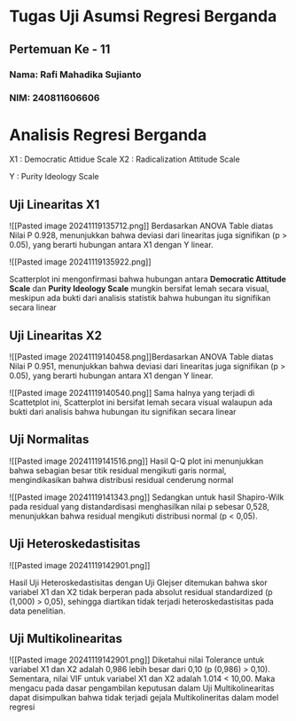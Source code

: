# Tugas Uji Asumsi Regresi Berganda
## Pertemuan Ke - 11

### Nama: Rafi Mahadika Sujianto
### NIM: 240811606606



# Analisis Regresi Berganda

X1 : Democratic Attidue Scale
X2 : Radicalization Attitude Scale

Y : Purity Ideology Scale

## Uji Linearitas X1


![[Pasted image 20241119135712.png]]
Berdasarkan ANOVA Table diatas Nilai P 0.928, menunjukkan bahwa deviasi dari linearitas juga signifikan (p > 0.05), yang berarti hubungan antara X1 dengan Y  linear.

![[Pasted image 20241119135922.png]]

Scatterplot ini mengonfirmasi bahwa hubungan antara **Democratic Attitude Scale** dan **Purity Ideology Scale** mungkin bersifat lemah secara visual, meskipun ada bukti dari analisis statistik bahwa hubungan itu signifikan secara linear

## Uji Linearitas X2

![[Pasted image 20241119140458.png]]Berdasarkan ANOVA Table diatas Nilai P 0.951, menunjukkan bahwa deviasi dari linearitas juga signifikan (p > 0.05), yang berarti hubungan antara X1 dengan Y  linear.

![[Pasted image 20241119140540.png]]
Sama halnya yang terjadi di Scattetplot ini, Scatterplot ini bersifat lemah secara visual walaupun ada bukti dari analisis bahwa hubungan itu signifikan secara linear

## Uji Normalitas 

![[Pasted image 20241119141516.png]]
Hasil Q-Q plot ini menunjukkan bahwa sebagian besar titik residual mengikuti garis normal, mengindikasikan bahwa distribusi residual cenderung normal

![[Pasted image 20241119141343.png]]
Sedangkan untuk hasil Shapiro-Wilk pada residual yang distandardisasi menghasilkan nilai p sebesar 0,528, menunjukkan bahwa residual  mengikuti distribusi normal (p < 0,05).

## Uji Heteroskedastisitas

![[Pasted image 20241119142901.png]]

Hasil Uji Heteroskedastisitas dengan Uji Glejser ditemukan bahwa skor variabel X1 dan X2 tidak berperan pada absolut residual standardized (p (1,000) > 0,05), sehingga diartikan tidak terjadi heteroskedastisitas pada data penelitian.

## Uji Multikolinearitas

![[Pasted image 20241119142901.png]]
Diketahui nilai Tolerance untuk variabel X1 dan X2 adalah 0,986 lebih besar dari 0,10 (p (0,986) > 0,10). Sementara, nilai VIF untuk variabel X1 dan X2 adalah 1.014 < 10,00. Maka mengacu pada dasar pengambilan keputusan dalam Uji Multikolinearitas dapat disimpulkan bahwa tidak terjadi gejala Multikolineritas dalam model regresi